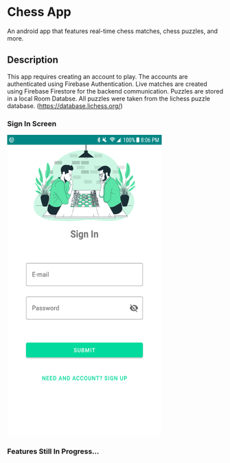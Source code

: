 # Chess App
An android app that features real-time chess matches, chess puzzles, and more.

## Description
This app requires creating an account to play. The accounts are authenticated using Firebase Authentication. Live matches are created using Firebase Firestore for the backend communication. Puzzles are stored in a local Room Databse. All puzzles were taken from the lichess puzzle database. (https://database.lichess.org/) 

### Sign In Screen

<img src="https://github.com/gomezdevlopment/chess-annotation-app/blob/master/chess_sign_in.png" width="360" height="700">

### Features Still In Progress...

